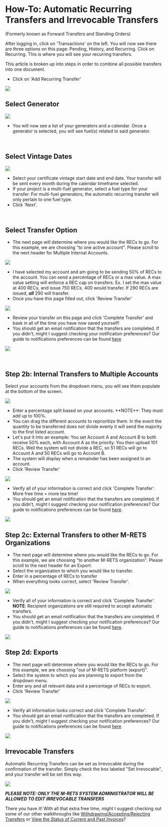 # How-To: Automatic Recurring Transfers and Irrevocable Transfers

(Formerly known as Forward Transfers and Standing Orders)

After logging in, click on 'Transactions' on the left. You will now see there are three options on this page: Pending, History, and Recurring. Click on Recurring. This is where you will see your recurring transfers.

This article is broken up into steps in order to combine all possible transfers into one document.

-   Click on 'Add Recurring Transfer'

![](https://github.com/mrets/photos/blob/master/automatic_recurring_transfers1b.png?raw=true)

## Select Generator

![](https://github.com/mrets/photos/blob/master/automatic_recurring_transfers2b.png?raw=true)

-   You will now see a list of your generators and a calendar. Once a generator is selected, you will see fuel(s) related to said generator.

<br>

## Select Vintage Dates

![](https://github.com/mrets/photos/blob/master/automatic_recurring_transfers3b.png?raw=true)

<ul>
  <li>Select your certificate vintage start date and end date. Your transfer will be sent every month during the calendar timeframe selected.</li>
  <li>If your project is a multi-fuel generator, select a fuel type for your transfer. For multi-fuel generators, the automatic recurring transfer will only pertain to one fuel type.</li>
  <li>Click 'Next'.</li>
  </ul>

<br>

## Select Transfer Option

-   The next page will determine where you would like the RECs to go. For this example, we are choosing "to one active account". Please scroll to the next header for Multiple Internal Accounts.

![](https://github.com/mrets/photos/blob/master/automatic_recurring_transfers4.png?raw=true)

-   I have selected my account and am going to be sending 50% of RECs to the account. You can send a percentage of RECs or a max value. A max value setting will enforce a REC cap on transfers. Ex. I set the max value at 400 RECs, and issue 750 RECs. 400 would transfer. If 290 RECs are issued, ***all*** 290 will transfer.
-   Once you have this page filled out, click 'Review Transfer'

![](https://github.com/mrets/photos/blob/master/automatic_recurring_transfers5.png?raw=true)

-   Review your transfer on this page and click 'Complete Transfer' and bask in all of the time you have now saved yourself!
-   You should get an email notification that the transfers are completed. If you didn't, might I suggest checking your notification preferences? Our guide to notifications preferences can be found [here](https://mrets.github.io/Help/billing_email_notifications)

![](https://github.com/mrets/photos/blob/master/automatic_recurring_transfers6.png?raw=true)

<br>

## Step 2b: Internal Transfers to Multiple Accounts

Select your accounts from the dropdown menu, you will see them populate at the bottom of the screen.

![](https://github.com/mrets/photos/blob/master/automatic_recurring_transfers7.png?raw=true)

<ul>
  <li>Enter a percentage split based on your accounts. **NOTE**: They must add up to 100%.</li>
  <li>You can drag the different accounts to reprioritize them. In the event the quantity to be transferred does not divide evenly it will send the majority to the first listed account.</li>
  <li>Let's put it into an example: You set Account A and Account B to both receive 50% each, with Account A as the priority. You then upload 101 RECs. Well the system will not divide a REC, so 51 RECs will go to Account A and 50 RECs will go to Account B.</li>
  <li>The system will display when a remainder has been assigned to an account.</li>
  <li>Click 'Review Transfer'</li>
  </ul>

![](https://github.com/mrets/photos/blob/master/automatic_recurring_transfers8.png?raw=true)

-   Verify all of your information is correct and click 'Complete Transfer'. More free time = more tea time! 
-   You should get an email notification that the transfers are completed. If you didn't, might I suggest checking your notification preferences? Our guide to notifications preferences can be found [here](https://help.mrets.org/user-and-permissions-management/email-notifications).

![](https://github.com/mrets/photos/blob/master/automatic_recurring_transfers9.png?raw=true)

Step 2c: External Transfers to other M-RETS Organizations
---------------------------------------------------------

-   The next page will determine where you would like the RECs to go. For this example, we are choosing "to another M-RETS organization". Please scroll to the next header for an Export.
-   Select the organization to which you would like to transfer.
-   Enter in a percentage of RECs to transfer
-   When everything looks correct, select 'Review Transfer'.

![](https://github.com/mrets/photos/blob/master/automatic_recurring_transfers10.png?raw=true)

-   Verify all of your information is correct and click 'Complete Transfer'. **NOTE**: Recipient organizations are still required to accept automatic transfers.
-   You should get an email notification that the transfers are completed. If you didn't, might I suggest checking your notification preferences? Our guide to notifications preferences can be found [here](https://mrets.github.io/Help/billing_email_notifications).

![](https://github.com/mrets/photos/blob/master/automatic_recurring_transfers11.png?raw=true)

Step 2d: Exports
----------------

-   The next page will determine where you would like the RECs to go. For this example, we are choosing "out of M-RETS platform (export)". 
-   Select the system to which you are planning to export from the dropdown menu.
-   Enter any and all relevant data and a percentage of RECs to export.
-   Click 'Review Transfer'

![](https://github.com/mrets/photos/blob/master/automatic_recurring_transfers12.png?raw=true)

-   Verify all information looks correct and click 'Complete Transfer'.
-   You should get an email notification that the transfers are completed. If you didn't, might I suggest checking your notification preferences? Our guide to notifications preferences can be found [here](https://mrets.github.io/Help/billing_email_notifications)

![](https://github.com/mrets/photos/blob/master/automatic_recurring_transfers13.png?raw=true)

Irrevocable Transfers
---------------------

Automatic Recurring Transfers can be set as Irrevocable during the confirmation of the transfer. Simply check the box labeled "Set Irrevocable", and your transfer will be set this way.

![](https://github.com/mrets/photos/blob/master/automatic_recurring_transfers14.png?raw=true)

***PLEASE NOTE: ONLY THE M-RETS SYSTEM ADMINISTRATOR WILL BE ALLOWED TO EDIT IRREVOCABLE TRANSFERS***

There you have it! With all that extra free time, might I suggest checking out some of our other walkthroughs like [Withdrawing/Accepting/Rejecting Transfers](https://mrets.github.io/Help/transactions_withdrawing_accepting_rejecting_transfers) or [View the Status of Current and Past Invoices](https://mrets.github.io/Help/billing_viewing_invoices)?
